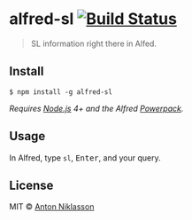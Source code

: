 # alfred-sl [![Build Status](https://travis-ci.org/AntonNiklasson/alfred-sl.svg?branch=master)](https://travis-ci.org/AntonNiklasson/alfred-sl)

> SL information right there in Alfed.


## Install

```
$ npm install -g alfred-sl
```

*Requires [Node.js](https://nodejs.org) 4+ and the Alfred [Powerpack](https://www.alfredapp.com/powerpack/).*


## Usage

In Alfred, type `sl`, <kbd>Enter</kbd>, and your query.


## License

MIT © [Anton Niklasson](http://antonniklasson.se)
